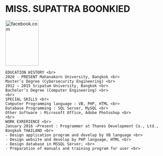 <h1>MISS. SUPATTRA BOONKIED</h1>

<p>
  
  <img src="https://web.facebook.com/photo?fbid=3139358956160115&set=a.102595439836497.jpg" alt="facebook.com" style="width:104px;height:142px;">
  
    EDUCATION HISTORY <br>
    2020 - PRESENT Mahanakorn University, Bangkok <br>
    Master’s Degree (Cybersecurity Engineering) <br>
    2012 – 2015 Sripatum University, Bangkok <br>
    Bachelor’s Degree (Computer Engineering) <br>
    <br>
    SPECIAL SKILLS <br>
    Computer Programming language : VB, PHP, HTML <br>
    Database Programming : SQL Server, MySQL <br>
    Other Software : Microsoft Office, Adobe Photoshop <br>
    <br>
    WORK EXRERIENCE <br>
    January 2016 –Present : Programmer at Thanes Development Co., Ltd., Bangkok THAILAND <br>
    - Design application program and develop by VB language <br>
    - Design website and develop by PHP language, HTML <br>
    - Design database in MSSQL Server; <br>
    - Preparation of manuals and training program for user <br>


</p>
